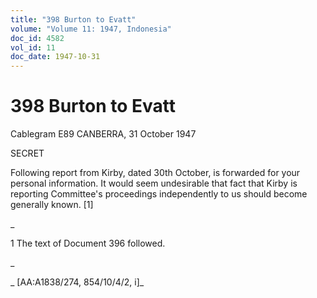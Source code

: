 ```yaml
---
title: "398 Burton to Evatt"
volume: "Volume 11: 1947, Indonesia"
doc_id: 4582
vol_id: 11
doc_date: 1947-10-31
---
```


# 398 Burton to Evatt

Cablegram E89 CANBERRA, 31 October 1947

SECRET

Following report from Kirby, dated 30th October, is forwarded for your personal information. It would seem undesirable that fact that Kirby is reporting Committee's proceedings independently to us should become generally known. [1]

_

1 The text of Document 396 followed.

_

_ [AA:A1838/274, 854/10/4/2, i]_
